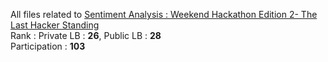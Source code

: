 All files related to [Sentiment Analysis : Weekend Hackathon Edition 2- The Last Hacker Standing](https://machinehack.com/hackathons/sentiment_analysis_weekend_hackathon_edition_2_the_last_hacker_standing/overview)     
Rank : Private LB : **26**, Public LB : **28**      
Participation : **103**
